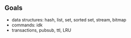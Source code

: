 ## Goals

- data structures: hash, list, set, sorted set, stream, bitmap
- commands: idk
- transactions, pubsub, ttl, LRU
